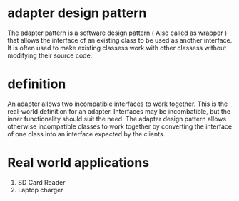 # adapter design pattern

The adapter pattern is a software design pattern ( Also called as wrapper ) that allows the interface
of an existing class to be used as another interface. It is often used to make existing classess work
with other classess without modifying their source code.

# definition

An adapter allows two incompatible interfaces to work together. This is the real-world definition for
an adapter. Interfaces may be incombatible, but the inner functionality should suit the need.
The adapter design pattern allows otherwise incompatible classes to work together by converting
the interface of one class into an interface expected by the clients.

# Real world applications

1) SD Card Reader
2) Laptop charger

 
